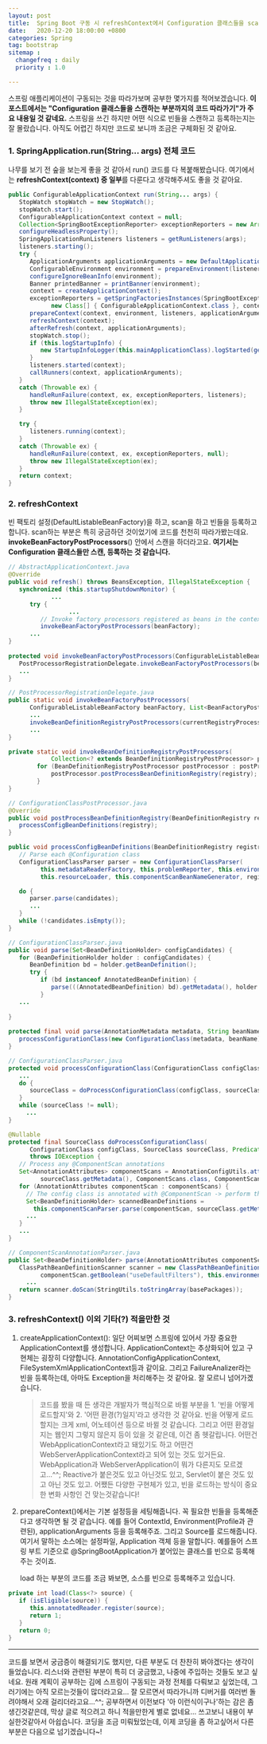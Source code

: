 ```yaml
---
layout: post
title:  Spring Boot 구동 시 refreshContext에서 Configuration 클래스들을 scan하는 코드 따라가보기
date:   2020-12-20 18:00:00 +0800
categories: Spring
tag: bootstrap
sitemap :
  changefreq : daily
  priority : 1.0

---
```


스프링 애플리케이션이 구동되는 것을 따라가보며 공부한 몇가지를 적어보겠습니다. **이 포스트에서는 "Configuration 클래스들을 스캔하는 부분까지의 코드 따라가기"가 주요 내용일 것 같네요.** 스프링을 쓰긴 하지만 어떤 식으로 빈들을 스캔하고 등록하는지는 잘 몰랐습니다. 아직도 어렵긴 하지만 코드로 보니까 조금은 구체화된 것 같아요.

### 1. SpringApplication.run(String... args) 전체 코드

나무를 보기 전 숲을 보는게 좋을 것 같아서 run() 코드를 다 복붙해봤습니다. 여기에서는 **refreshContext(context) 중 일부**를 다룬다고 생각해주셔도 좋을 것 같아요.

```java
public ConfigurableApplicationContext run(String... args) {
   StopWatch stopWatch = new StopWatch();
   stopWatch.start();
   ConfigurableApplicationContext context = null;
   Collection<SpringBootExceptionReporter> exceptionReporters = new ArrayList<>();
   configureHeadlessProperty();
   SpringApplicationRunListeners listeners = getRunListeners(args);
   listeners.starting();
   try {
      ApplicationArguments applicationArguments = new DefaultApplicationArguments(args);
      ConfigurableEnvironment environment = prepareEnvironment(listeners, applicationArguments);
      configureIgnoreBeanInfo(environment);
      Banner printedBanner = printBanner(environment);
      context = createApplicationContext();
      exceptionReporters = getSpringFactoriesInstances(SpringBootExceptionReporter.class,
            new Class[] { ConfigurableApplicationContext.class }, context);
      prepareContext(context, environment, listeners, applicationArguments, printedBanner);
      refreshContext(context);
      afterRefresh(context, applicationArguments);
      stopWatch.stop();
      if (this.logStartupInfo) {
         new StartupInfoLogger(this.mainApplicationClass).logStarted(getApplicationLog(), stopWatch);
      }
      listeners.started(context);
      callRunners(context, applicationArguments);
   }
   catch (Throwable ex) {
      handleRunFailure(context, ex, exceptionReporters, listeners);
      throw new IllegalStateException(ex);
   }

   try {
      listeners.running(context);
   }
   catch (Throwable ex) {
      handleRunFailure(context, ex, exceptionReporters, null);
      throw new IllegalStateException(ex);
   }
   return context;
}
```

### 2. refreshContext

빈 팩토리 설정(DefaultListableBeanFactory)을 하고, scan을 하고 빈들을 등록하고 합니다. scan하는 부분은 특히 궁금하던 것이었기에 코드를 천천히 따라가봤는데요. **invokeBeanFactoryPostProcessors**() 안에서 스캔을 하더라고요. **여기서는 Configuration 클래스들만 스캔, 등록하는 것 같습니다.**

```java
// AbstractApplicationContext.java
@Override
public void refresh() throws BeansException, IllegalStateException {
   synchronized (this.startupShutdownMonitor) {
			...
      try {
				 ...
         // Invoke factory processors registered as beans in the context.
         invokeBeanFactoryPostProcessors(beanFactory);
      ...
}
     
protected void invokeBeanFactoryPostProcessors(ConfigurableListableBeanFactory beanFactory) {
   PostProcessorRegistrationDelegate.invokeBeanFactoryPostProcessors(beanFactory, getBeanFactoryPostProcessors());
   ...
}
```

```java
// PostProcessorRegistrationDelegate.java
public static void invokeBeanFactoryPostProcessors(
      ConfigurableListableBeanFactory beanFactory, List<BeanFactoryPostProcessor> beanFactoryPostProcessors) {
      ...
      invokeBeanDefinitionRegistryPostProcessors(currentRegistryProcessors, registry);
      ...
}

private static void invokeBeanDefinitionRegistryPostProcessors(
			Collection<? extends BeanDefinitionRegistryPostProcessor> postProcessors, BeanDefinitionRegistry registry) {
		for (BeanDefinitionRegistryPostProcessor postProcessor : postProcessors) {
			postProcessor.postProcessBeanDefinitionRegistry(registry);
		}
}
```



```java
// ConfigurationClassPostProcessor.java
@Override
public void postProcessBeanDefinitionRegistry(BeanDefinitionRegistry registry) {
   processConfigBeanDefinitions(registry);
}

public void processConfigBeanDefinitions(BeanDefinitionRegistry registry) {
   // Parse each @Configuration class
   ConfigurationClassParser parser = new ConfigurationClassParser(
         this.metadataReaderFactory, this.problemReporter, this.environment,
         this.resourceLoader, this.componentScanBeanNameGenerator, registry);

   do {
      parser.parse(candidates);
      ...
   }
   while (!candidates.isEmpty());
}
```

```java
// ConfigurationClassParser.java
public void parse(Set<BeanDefinitionHolder> configCandidates) {
   for (BeanDefinitionHolder holder : configCandidates) {
      BeanDefinition bd = holder.getBeanDefinition();
      try {
         if (bd instanceof AnnotatedBeanDefinition) {
            parse(((AnnotatedBeanDefinition) bd).getMetadata(), holder.getBeanName());
         }
   ...
   
}
     
protected final void parse(AnnotationMetadata metadata, String beanName) throws IOException {
   processConfigurationClass(new ConfigurationClass(metadata, beanName), DEFAULT_EXCLUSION_FILTER);
}
```

```java
// ConfigurationClassParser.java
protected void processConfigurationClass(ConfigurationClass configClass, Predicate<String> filter) throws IOException {
   ...
   do {
      sourceClass = doProcessConfigurationClass(configClass, sourceClass, filter);
   }
   while (sourceClass != null);
	 ...
}
```

```java
@Nullable
protected final SourceClass doProcessConfigurationClass(
      ConfigurationClass configClass, SourceClass sourceClass, Predicate<String> filter)
      throws IOException {
   // Process any @ComponentScan annotations
   Set<AnnotationAttributes> componentScans = AnnotationConfigUtils.attributesForRepeatable(
         sourceClass.getMetadata(), ComponentScans.class, ComponentScan.class);
   for (AnnotationAttributes componentScan : componentScans) {
     // The config class is annotated with @ComponentScan -> perform the scan immediately
     Set<BeanDefinitionHolder> scannedBeanDefinitions =
       this.componentScanParser.parse(componentScan, sourceClass.getMetadata().getClassName());
     ...
   }
   ...
}
```

```java
// ComponentScanAnnotationParser.java
public Set<BeanDefinitionHolder> parse(AnnotationAttributes componentScan, final String declaringClass) {
   ClassPathBeanDefinitionScanner scanner = new ClassPathBeanDefinitionScanner(this.registry,
         componentScan.getBoolean("useDefaultFilters"), this.environment, this.resourceLoader);
	 ...
   return scanner.doScan(StringUtils.toStringArray(basePackages));
}
```

### 3. refreshContext() 이외 기타(?) 적을만한 것

1. createApplicationContext(): 일단 어찌보면 스프링에 있어서 가장 중요한 ApplicationContext를 생성합니다. ApplicationContext는 추상화되어 있고 구현체는 굉장히 다양합니다. AnnotationConfigApplicationContext, FileSystemXmlApplicationContext등과 같이요. 그리고 FailureAnalizer라는 빈을 등록하는데, 아마도 Exception을 처리해주는 것 같아요. 잘 모르니 넘어가겠습니다.

   > 코드를 봤을 때 든 생각은 개발자가 핵심적으로 바뀔 부분을 1. '빈을 어떻게 로드할지'와 2. '어떤 환경(?)일지'라고 생각한 것 같아요. 빈을 어떻게 로드할지는 크게 xml, 어노테이션 등으로 바뀔 것 같습니다. 그리고 어떤 환경일지는 웹인지 그렇지 않은지 등이 있을 것 같은데, 이건 좀 헷갈립니다. 어떤건 WebApplicationContext라고 돼있기도 하고 어떤건 WebServerApplicationContext라고 되어 있는 것도 있거든요. WebApplication과 WebServerApplication이 뭐가 다른지도 모르겠고...^^; Reactive가 붙은것도 있고 아닌것도 있고, Servlet이 붙은 것도 있고 아닌 것도 있고. 어쨌든 다양한 구현체가 있고, 빈을 로드하는 방식이 중요한 변화 사항인 건 맞는것같습니다!

2. prepareContext()에서는 기본 설정등을 세팅해줍니다. 꼭 필요한 빈들을 등록해준다고 생각하면 될 것 같습니다. 예를 들어 ContextId, Environment(Profile과 관련된), applicationArguments 등을 등록해주죠. 그리고 Source를 로드해줍니다. 여기서 말하는 소스에는 설정파일, Application 객체 등을 말합니다. 예를들어 스프링 부트 기준으로 @SpringBootApplication가 붙어있는 클래스를 빈으로 등록해주는 것이죠.

   load 하는 부분의 코드를 조금 봐보면, 소스를 빈으로 등록해주고 있습니다.

```java
private int load(Class<?> source) {
   if (isEligible(source)) {
      this.annotatedReader.register(source);
      return 1;
   }
   return 0;
}
```

------------------------

코드를 보면서 궁금증이 해결되기도 했지만, 다른 부분도 더 찬찬히 봐야겠다는 생각이 들었습니다. 리스너와 관련된 부분이 특히 더 궁금했고, 나중에 주입하는 것들도 보고 싶네요. 원래 계획이 공부하는 김에 스프링이 구동되는 과정 전체를 다뤄보고 싶었는데, 그러기에는 아직 모르는것들이 많더라고요... 잘 모르면서 따라가니까 디버거를 여러번 돌려야해서 오래 걸리더라고요...^^; 공부하면서 이전보다 '아 이런식이구나'하는 감은 좀 생긴것같은데, 막상 글로 적으려고 하니 적을만한게 별로 없네요... 쓰고보니 내용이 부실한것같아서 아쉽습니다. 코딩을 조금 미뤄뒀었는데, 이제 코딩을 좀 하고싶어서 다른 부분은 다음으로 넘기겠습니다~!

